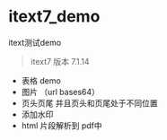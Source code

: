 # itext7_demo
itext测试demo
> itext7 版本 7.1.14
- 表格 demo
- 图片 （url  bases64）
- 页头页尾 并且页头和页尾处于不同位置
- 添加水印
- html 片段解析到 pdf中

